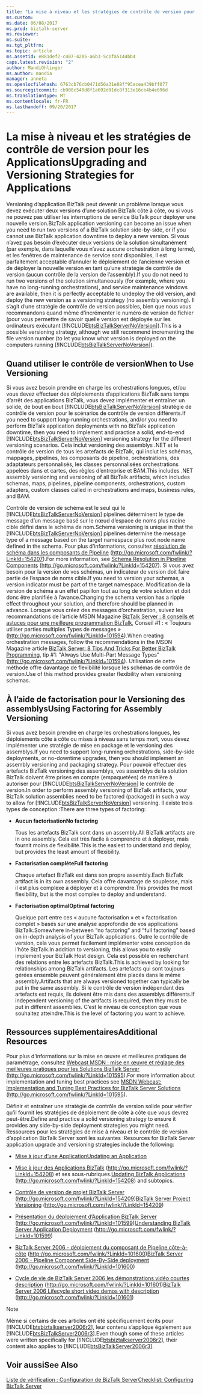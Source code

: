 ```yaml
---
title: "La mise à niveau et les stratégies de contrôle de version pour les Applications | Documents Microsoft"
ms.custom: 
ms.date: 06/08/2017
ms.prod: biztalk-server
ms.reviewer: 
ms.suite: 
ms.tgt_pltfrm: 
ms.topic: article
ms.assetid: e881def2-c407-4205-a6b3-5c1fa5144bb4
caps.latest.revision: "2"
author: MandiOhlinger
ms.author: mandia
manager: anneta
ms.openlocfilehash: 6763cb76cb0471d56a31e88ff95acea439bff077
ms.sourcegitcommit: cb908c540d8f1a692d01dc8f313e16cb4b4e696d
ms.translationtype: MT
ms.contentlocale: fr-FR
ms.lasthandoff: 09/20/2017
---
```

# <a name="upgrading-and-versioning-strategies-for-applications"></a><span data-ttu-id="0beec-102">La mise à niveau et les stratégies de contrôle de version pour les Applications</span><span class="sxs-lookup"><span data-stu-id="0beec-102">Upgrading and Versioning Strategies for Applications</span></span>
<span data-ttu-id="0beec-103">Versioning d’application BizTalk peut devenir un problème lorsque vous devez exécuter deux versions d’une solution BizTalk côte à côte, ou si vous ne pouvez pas utiliser les interruptions de service BizTalk pour déployer une nouvelle version.</span><span class="sxs-lookup"><span data-stu-id="0beec-103">BizTalk application versioning can become an issue when you need to run two versions of a BizTalk solution side-by-side, or if you cannot use BizTalk application downtime to deploy a new version.</span></span> <span data-ttu-id="0beec-104">Si vous n’avez pas besoin d’exécuter deux versions de la solution simultanément (par exemple, dans laquelle vous n’avez aucune orchestration à long terme), et les fenêtres de maintenance de service sont disponibles, il est parfaitement acceptable d’annuler le déploiement de l’ancienne version et de déployer la nouvelle version en tant qu’une stratégie de contrôle de version (aucun contrôle de la version de l’assembly).</span><span class="sxs-lookup"><span data-stu-id="0beec-104">If you do not need to run two versions of the solution simultaneously (for example, where you have no long-running orchestrations), and service maintenance windows are available, then it is perfectly acceptable to undeploy the old version, and deploy the new version as a versioning strategy (no assembly versioning).</span></span> <span data-ttu-id="0beec-105">Il s’agit d’une stratégie de contrôle de version possibles, bien que nous vous recommandons quand même d’incrémenter le numéro de version de fichier (pour vous permettre de savoir quelle version est déployée sur les ordinateurs exécutant [!INCLUDE[btsBizTalkServerNoVersion](../includes/btsbiztalkservernoversion-md.md)]).</span><span class="sxs-lookup"><span data-stu-id="0beec-105">This is a possible versioning strategy, although we still recommend incrementing the file version number (to let you know what version is deployed on the computers running [!INCLUDE[btsBizTalkServerNoVersion](../includes/btsbiztalkservernoversion-md.md)]).</span></span>  
  
## <a name="when-to-use-versioning"></a><span data-ttu-id="0beec-106">Quand utiliser le contrôle de version</span><span class="sxs-lookup"><span data-stu-id="0beec-106">When to Use Versioning</span></span>  
 <span data-ttu-id="0beec-107">Si vous avez besoin prendre en charge les orchestrations longues, et/ou vous devez effectuer des déploiements d’applications BizTalk sans temps d’arrêt des applications BizTalk, vous devez implémenter et entraîner un solide, de bout en bout [!INCLUDE[btsBizTalkServerNoVersion](../includes/btsbiztalkservernoversion-md.md)] stratégie de contrôle de version pour le scénarios de contrôle de version différents.</span><span class="sxs-lookup"><span data-stu-id="0beec-107">If you need to support long-running orchestrations, and/or you need to perform BizTalk application deployments with no BizTalk application downtime, then you need to implement and practice a solid, end-to-end [!INCLUDE[btsBizTalkServerNoVersion](../includes/btsbiztalkservernoversion-md.md)] versioning strategy for the different versioning scenarios.</span></span> <span data-ttu-id="0beec-108">Cela inclut versioning des assemblys .NET et le contrôle de version de tous les artefacts de BizTalk, qui inclut les schémas, mappages, pipelines, les composants de pipeline, orchestrations, des adaptateurs personnalisés, les classes personnalisées orchestrations appelées dans et cartes, des règles d’entreprise et BAM.</span><span class="sxs-lookup"><span data-stu-id="0beec-108">This includes .NET assembly versioning and versioning of all BizTalk artifacts, which includes schemas, maps, pipelines, pipeline components, orchestrations, custom adapters, custom classes called in orchestrations and maps, business rules, and BAM.</span></span>  
  
 <span data-ttu-id="0beec-109">Contrôle de version de schéma est le seul qui le [!INCLUDE[btsBizTalkServerNoVersion](../includes/btsbiztalkservernoversion-md.md)] pipelines déterminent le type de message d’un message basé sur le nœud d’espace de noms plus racine cible défini dans le schéma de nom.</span><span class="sxs-lookup"><span data-stu-id="0beec-109">Schema versioning is unique in that the [!INCLUDE[btsBizTalkServerNoVersion](../includes/btsbiztalkservernoversion-md.md)] pipelines determine the message type of a message based on the target namespace plus root node name defined in the schema.</span></span> <span data-ttu-id="0beec-110">Pour plus d’informations, consultez [résolution de schéma dans les composants de Pipeline](http://go.microsoft.com/fwlink/?LinkId=154207) (http://go.microsoft.com/fwlink/?LinkId=154207).</span><span class="sxs-lookup"><span data-stu-id="0beec-110">For more information, see [Schema Resolution in Pipeline Components](http://go.microsoft.com/fwlink/?LinkId=154207) (http://go.microsoft.com/fwlink/?LinkId=154207).</span></span> <span data-ttu-id="0beec-111">Si vous avez besoin pour la version de vos schémas, un indicateur de version doit faire partie de l’espace de noms cible.</span><span class="sxs-lookup"><span data-stu-id="0beec-111">If you need to version your schemas, a version indicator must be part of the target namespace.</span></span> <span data-ttu-id="0beec-112">Modification de la version de schéma a un effet papillon tout au long de votre solution et doit donc être planifiée à l’avance.</span><span class="sxs-lookup"><span data-stu-id="0beec-112">Changing the schema version has a ripple effect throughout your solution, and therefore should be planned in advance.</span></span> <span data-ttu-id="0beec-113">Lorsque vous créez des messages d’orchestration, suivez les recommandations de l’article MSDN Magazine [BizTalk Server : 8 conseils et astuces pour une meilleure programmation BizTalk](http://go.microsoft.com/fwlink/?LinkId=101594), Conseil #1 : « Toujours utiliser parties multiples Types de messages » (http://go.microsoft.com/fwlink/?LinkId=101594).</span><span class="sxs-lookup"><span data-stu-id="0beec-113">When creating orchestration messages, follow the recommendations in the MSDN Magazine article [BizTalk Server: 8 Tips And Tricks For Better BizTalk Programming](http://go.microsoft.com/fwlink/?LinkId=101594), tip #1: "Always Use Multi-Part Message Types" (http://go.microsoft.com/fwlink/?LinkId=101594).</span></span> <span data-ttu-id="0beec-114">Utilisation de cette méthode offre davantage de flexibilité lorsque les schémas de contrôle de version.</span><span class="sxs-lookup"><span data-stu-id="0beec-114">Use of this method provides greater flexibility when versioning schemas.</span></span>  
  
## <a name="using-factoring-for-assembly-versioning"></a><span data-ttu-id="0beec-115">À l’aide de factorisation pour le Versioning des assemblys</span><span class="sxs-lookup"><span data-stu-id="0beec-115">Using Factoring for Assembly Versioning</span></span>  
 <span data-ttu-id="0beec-116">Si vous avez besoin prendre en charge les orchestrations longues, les déploiements côte à côte ou mises à niveau sans temps mort, vous devez implémenter une stratégie de mise en package et le versioning des assemblys.</span><span class="sxs-lookup"><span data-stu-id="0beec-116">If you need to support long-running orchestrations, side-by-side deployments, or no-downtime upgrades, then you should implement an assembly versioning and packaging strategy.</span></span> <span data-ttu-id="0beec-117">Pour pouvoir effectuer des artefacts BizTalk versioning des assemblys, vos assemblys de la solution BizTalk doivent être prises en compte (empaquetées) de manière à autoriser pour [!INCLUDE[btsBizTalkServerNoVersion](../includes/btsbiztalkservernoversion-md.md)] le contrôle de version.</span><span class="sxs-lookup"><span data-stu-id="0beec-117">In order to perform assembly versioning of BizTalk artifacts, your BizTalk solution assemblies need to be factored (packaged) in such a way to allow for [!INCLUDE[btsBizTalkServerNoVersion](../includes/btsbiztalkservernoversion-md.md)] versioning.</span></span>  <span data-ttu-id="0beec-118">Il existe trois types de conception :</span><span class="sxs-lookup"><span data-stu-id="0beec-118">There are three types of factoring:</span></span>  
  
-   <span data-ttu-id="0beec-119">**Aucun factorisation**</span><span class="sxs-lookup"><span data-stu-id="0beec-119">**No factoring**</span></span>  
  
     <span data-ttu-id="0beec-120">Tous les artefacts BizTalk sont dans un assembly.</span><span class="sxs-lookup"><span data-stu-id="0beec-120">All BizTalk artifacts are in one assembly.</span></span> <span data-ttu-id="0beec-121">Cela est très facile à comprendre et à déployer, mais fournit moins de flexibilité.</span><span class="sxs-lookup"><span data-stu-id="0beec-121">This is the easiest to understand and deploy, but provides the least amount of flexibility.</span></span>  
  
-   <span data-ttu-id="0beec-122">**Factorisation complète**</span><span class="sxs-lookup"><span data-stu-id="0beec-122">**Full factoring**</span></span>  
  
     <span data-ttu-id="0beec-123">Chaque artefact BizTalk est dans son propre assembly.</span><span class="sxs-lookup"><span data-stu-id="0beec-123">Each BizTalk artifact is in its own assembly.</span></span> <span data-ttu-id="0beec-124">Cela offre davantage de souplesse, mais il est plus complexe à déployer et à comprendre.</span><span class="sxs-lookup"><span data-stu-id="0beec-124">This provides the most flexibility, but is the most complex to deploy and understand.</span></span>  
  
-   <span data-ttu-id="0beec-125">**Factorisation optimal**</span><span class="sxs-lookup"><span data-stu-id="0beec-125">**Optimal factoring**</span></span>  
  
     <span data-ttu-id="0beec-126">Quelque part entre ces « aucune factorisation » et « factorisation complet » basés sur une analyse approfondie de vos applications BizTalk.</span><span class="sxs-lookup"><span data-stu-id="0beec-126">Somewhere in-between “no factoring” and “full factoring” based on in-depth analysis of your BizTalk applications.</span></span> <span data-ttu-id="0beec-127">Outre le contrôle de version, cela vous permet facilement implémenter votre conception de l’hôte BizTalk.</span><span class="sxs-lookup"><span data-stu-id="0beec-127">In addition to versioning, this allows you to easily implement your BizTalk Host design.</span></span> <span data-ttu-id="0beec-128">Cela est possible en recherchant des relations entre les artefacts BizTalk.</span><span class="sxs-lookup"><span data-stu-id="0beec-128">This is achieved by looking for relationships among BizTalk artifacts.</span></span> <span data-ttu-id="0beec-129">Les artefacts qui sont toujours gérées ensemble peuvent généralement être placés dans le même assembly.</span><span class="sxs-lookup"><span data-stu-id="0beec-129">Artifacts that are always versioned together can typically be put in the same assembly.</span></span> <span data-ttu-id="0beec-130">Si le contrôle de version indépendant des artefacts est requis, ils doivent être mis dans des assemblys différents.</span><span class="sxs-lookup"><span data-stu-id="0beec-130">If independent versioning of the artifacts is required, then they must be put in different assemblies.</span></span> <span data-ttu-id="0beec-131">C’est le niveau de conception que vous souhaitez atteindre.</span><span class="sxs-lookup"><span data-stu-id="0beec-131">This is the level of factoring you want to achieve.</span></span>  
  
## <a name="additional-resources"></a><span data-ttu-id="0beec-132">Ressources supplémentaires</span><span class="sxs-lookup"><span data-stu-id="0beec-132">Additional Resources</span></span>  
 <span data-ttu-id="0beec-133">Pour plus d’informations sur la mise en œuvre et meilleures pratiques de paramétrage, consultez [Webcast MSDN : mise en œuvre et réglage des meilleures pratiques pour les Solutions BizTalk Server](http://go.microsoft.com/fwlink/?LinkId=101595) (http://go.microsoft.com/fwlink/?LinkId=101595).</span><span class="sxs-lookup"><span data-stu-id="0beec-133">For more information about implementation and tuning best practices see [MSDN Webcast: Implementation and Tuning Best Practices for BizTalk Server Solutions](http://go.microsoft.com/fwlink/?LinkId=101595) (http://go.microsoft.com/fwlink/?LinkId=101595).</span></span>  
  
 <span data-ttu-id="0beec-134">Définir et entraîner une stratégie de contrôle de version solide pour vérifier qu’il fournit les stratégies de déploiement de côte à côte que vous devrez peut-être.</span><span class="sxs-lookup"><span data-stu-id="0beec-134">Define and practice a solid versioning strategy to ensure it provides any side-by-side deployment strategies you might need.</span></span> <span data-ttu-id="0beec-135">Ressources pour les stratégies de mise à niveau et le contrôle de version d’application BizTalk Server sont les suivantes :</span><span class="sxs-lookup"><span data-stu-id="0beec-135">Resources for BizTalk Server application upgrade and versioning strategies include the following:</span></span>  
  
-   [<span data-ttu-id="0beec-136">Mise à jour d’une Application</span><span class="sxs-lookup"><span data-stu-id="0beec-136">Updating an Application</span></span>](../technical-guides/updating-an-application.md)  
  
-   <span data-ttu-id="0beec-137">[Mise à jour des Applications BizTalk](http://go.microsoft.com/fwlink/?LinkId=154208) (http://go.microsoft.com/fwlink/?LinkId=154208) et ses sous-rubriques.</span><span class="sxs-lookup"><span data-stu-id="0beec-137">[Updating BizTalk Applications](http://go.microsoft.com/fwlink/?LinkId=154208) (http://go.microsoft.com/fwlink/?LinkId=154208) and subtopics.</span></span>  
  
-   <span data-ttu-id="0beec-138">[Contrôle de version de projet BizTalk Server](http://go.microsoft.com/fwlink/?LinkId=154209) (http://go.microsoft.com/fwlink/?LinkId=154209)</span><span class="sxs-lookup"><span data-stu-id="0beec-138">[BizTalk Server Project Versioning](http://go.microsoft.com/fwlink/?LinkId=154209) (http://go.microsoft.com/fwlink/?LinkId=154209)</span></span>  
  
-   <span data-ttu-id="0beec-139">[Présentation du déploiement d’Application BizTalk Server](http://go.microsoft.com/fwlink/?LinkId=101599) (http://go.microsoft.com/fwlink/?LinkId=101599)</span><span class="sxs-lookup"><span data-stu-id="0beec-139">[Understanding BizTalk Server Application Deployment](http://go.microsoft.com/fwlink/?LinkId=101599) (http://go.microsoft.com/fwlink/?LinkId=101599)</span></span>  
  
-   <span data-ttu-id="0beec-140">[BizTalk Server 2006 - déploiement du composant de Pipeline côte-à-côte](http://go.microsoft.com/fwlink/?LinkId=101600) (http://go.microsoft.com/fwlink/?LinkId=101600)</span><span class="sxs-lookup"><span data-stu-id="0beec-140">[BizTalk Server 2006 - Pipeline Component Side-By-Side deployment](http://go.microsoft.com/fwlink/?LinkId=101600) (http://go.microsoft.com/fwlink/?LinkId=101600)</span></span>  
  
-   <span data-ttu-id="0beec-141">[Cycle de vie de BizTalk Server 2006 les démonstrations vidéo courtes description](http://go.microsoft.com/fwlink/?LinkId=101601) (http://go.microsoft.com/fwlink/?LinkId=101601)</span><span class="sxs-lookup"><span data-stu-id="0beec-141">[BizTalk Server 2006 Lifecycle short video demos with description](http://go.microsoft.com/fwlink/?LinkId=101601) (http://go.microsoft.com/fwlink/?LinkId=101601)</span></span>  
  
> [!NOTE]  
>  <span data-ttu-id="0beec-142">Même si certains de ces articles ont été spécifiquement écrits pour [!INCLUDE[btsbiztalkserver2006r2](../includes/btsbiztalkserver2006r2-md.md)], leur contenu s’applique également aux [!INCLUDE[btsBizTalkServer2006r3](../includes/btsbiztalkserver2006r3-md.md)].</span><span class="sxs-lookup"><span data-stu-id="0beec-142">Even though some of these articles were written specifically for [!INCLUDE[btsbiztalkserver2006r2](../includes/btsbiztalkserver2006r2-md.md)], their content also applies to [!INCLUDE[btsBizTalkServer2006r3](../includes/btsbiztalkserver2006r3-md.md)].</span></span>  
  
## <a name="see-also"></a><span data-ttu-id="0beec-143">Voir aussi</span><span class="sxs-lookup"><span data-stu-id="0beec-143">See Also</span></span>  
 [<span data-ttu-id="0beec-144">Liste de vérification : Configuration de BizTalk Server</span><span class="sxs-lookup"><span data-stu-id="0beec-144">Checklist: Configuring BizTalk Server</span></span>](../technical-guides/checklist-configuring-biztalk-server.md)